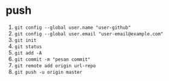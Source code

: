 # push

1. `git config --global user.name "user-github"`
2. `git config --global user.email "user-email@example.com"`
3. `git init`
4. `git status`
5. `git add -A`
6. `git commit -m "pesan commit"`
7. `git remote add origin url-repo`
8. `git push -u origin master`

